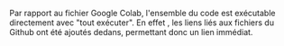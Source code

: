
Par rapport au fichier Google Colab, l'ensemble du code est exécutable directement avec "tout exécuter". 
En effet , les liens liés aux fichiers du Github ont été ajoutés dedans, permettant donc un lien immédiat. 
